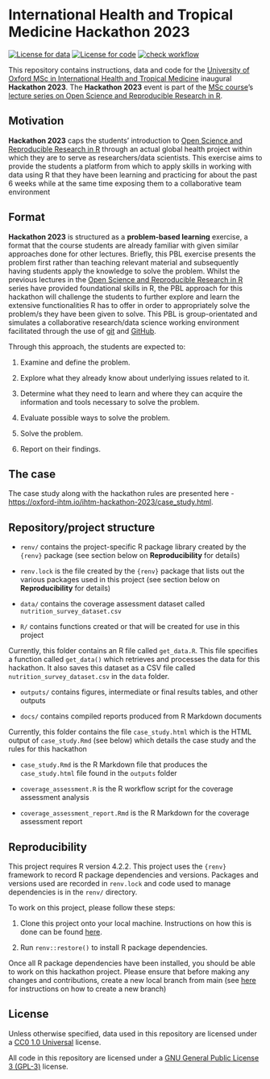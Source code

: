 
<!-- README.md is generated from README.Rmd. Please edit that file -->

# International Health and Tropical Medicine Hackathon 2023

<!-- badges: start -->

[![License for
data](https://img.shields.io/badge/license%20(for%20data)-CC0-blue.svg)](https://creativecommons.org/publicdomain/zero/1.0/)
[![License for
code](https://img.shields.io/badge/license%20(for%20code)-GPL3.0-blue.svg)](https://opensource.org/licenses/gpl-3.0.html)
[![check
workflow](https://github.com/OxfordIHTM/ihtm-hackathon-2023/actions/workflows/check-workflow.yml/badge.svg)](https://github.com/OxfordIHTM/ihtm-hackathon-2023/actions/workflows/check-workflow.yml)
<!-- badges: end -->

This repository contains instructions, data and code for the [University
of Oxford MSc in International Health and Tropical
Medicine](https://www.ox.ac.uk/admissions/graduate/courses/msc-international-health-and-tropical-medicine)
inaugural **Hackathon 2023**. The **Hackathon 2023** event is part of
the [MSc
course](https://www.ox.ac.uk/admissions/graduate/courses/msc-international-health-and-tropical-medicine)’s
[lecture series on Open Science and Reproducible Research in
R](https://oxford-ihtm.io/open-reproducible-science).

## Motivation

**Hackathon 2023** caps the students’ introduction to [Open Science and
Reproducible Research in
R](https://oxford-ihtm.io/open-reproducible-science) through an actual
global health project within which they are to serve as researchers/data
scientists. This exercise aims to provide the students a platform from
which to apply skills in working with data using R that they have been
learning and practicing for about the past 6 weeks while at the same
time exposing them to a collaborative team environment

## Format

**Hackathon 2023** is structured as a **problem-based learning**
exercise, a format that the course students are already familiar with
given similar approaches done for other lectures. Briefly, this PBL
exercise presents the problem first rather than teaching relevant
material and subsequently having students apply the knowledge to solve
the problem. Whilst the previous lectures in the [Open Science and
Reproducible Research in
R](https://oxford-ihtm.io/open-reproducible-science) series have
provided foundational skills in R, the PBL approach for this hackathon
will challenge the students to further explore and learn the extensive
functionalities R has to offer in order to appropriately solve the
problem/s they have been given to solve. This PBL is group-orientated
and simulates a collaborative research/data science working environment
facilitated through the use of [git](https://git-scm.com/) and
[GitHub](https://github.com).

Through this approach, the students are expected to:

1.  Examine and define the problem.

2.  Explore what they already know about underlying issues related to
    it.

3.  Determine what they need to learn and where they can acquire the
    information and tools necessary to solve the problem.

4.  Evaluate possible ways to solve the problem.

5.  Solve the problem.

6.  Report on their findings.

## The case

The case study along with the hackathon rules are presented here -
<https://oxford-ihtm.io/ihtm-hackathon-2023/case_study.html>.

## Repository/project structure

- `renv/` contains the project-specific R package library created by the
  `{renv}` package (see section below on **Reproducibility** for
  details)

- `renv.lock` is the file created by the `{renv}` package that lists out
  the various packages used in this project (see section below on
  **Reproducibility** for details)

- `data/` contains the coverage assessment dataset called
  `nutrition_survey_dataset.csv`

- `R/` contains functions created or that will be created for use in
  this project

Currently, this folder contains an R file called `get_data.R`. This file
specifies a function called `get_data()` which retrieves and processes
the data for this hackathon. It also saves this dataset as a CSV file
called `nutrition_survey_dataset.csv` in the `data` folder.

- `outputs/` contains figures, intermediate or final results tables, and
  other outputs

- `docs/` contains compiled reports produced from R Markdown documents

Currently, this folder contains the file `case_study.html` which is the
HTML output of `case_study.Rmd` (see below) which details the case study
and the rules for this hackathon

- `case_study.Rmd` is the R Markdown file that produces the
  `case_study.html` file found in the `outputs` folder

- `coverage_assessment.R` is the R workflow script for the coverage
  assessment analysis

- `coverage_assessment_report.Rmd` is the R Markdown for the coverage
  assessment report

## Reproducibility

This project requires R version 4.2.2. This project uses the `{renv}`
framework to record R package dependencies and versions. Packages and
versions used are recorded in `renv.lock` and code used to manage
dependencies is in the `renv/` directory.

To work on this project, please follow these steps:

1.  Clone this project onto your local machine. Instructions on how this
    is done can be found
    [here](https://oxford-ihtm.io/ihtm-handbook/clone-repository.html).

2.  Run `renv::restore()` to install R package dependencies.

Once all R package dependencies have been installed, you should be able
to work on this hackathon project. Please ensure that before making any
changes and contributions, create a new local branch from main (see
[here](https://oxford-ihtm.io/ihtm-handbook/participate-projects.html#create-a-new-branch-from-the-main-branch)
for instructions on how to create a new branch)

## License

Unless otherwise specified, data used in this repository are licensed
under a [CC0 1.0
Universal](https://creativecommons.org/publicdomain/zero/1.0/) license.

All code in this repository are licensed under a [GNU General Public
License 3 (GPL-3)](https://opensource.org/licenses/gpl-3.0.html)
license.

<br/> <br/>
